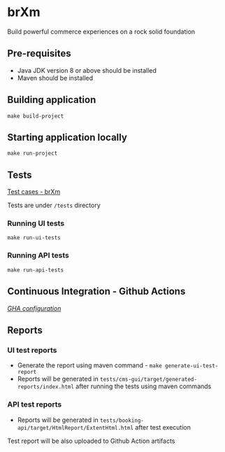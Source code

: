 # brXm

Build powerful commerce experiences on a rock solid foundation

## Pre-requisites

- Java JDK version 8 or above should be installed
- Maven should be installed

## Building application

```shell
make build-project
```

## Starting application locally

```shell
make run-project
```

## Tests

[Test cases - brXm](https://docs.google.com/spreadsheets/d/1IMjs9qqUJZ8lHM6Lf8WlLwmpvLyuIkf-AFHzJX5eh_I/edit?usp=sharing)

Tests are under `/tests` directory

### Running UI tests

```shell
make run-ui-tests
```

### Running API tests

```shell
make run-api-tests
```

## Continuous Integration - Github Actions

*[GHA configuration](/.github/workflows/maven.yml)*

## Reports

### UI test reports

- Generate the report using maven command - `make generate-ui-test-report`
- Reports will be generated in `tests/cms-gui/target/generated-reports/index.html` after running the tests using maven
  commands

### API test reports

- Reports will be generated in `tests/booking-api/target/HtmlReport/ExtentHtml.html` after test execution

Test report will be also uploaded to Github Action artifacts

